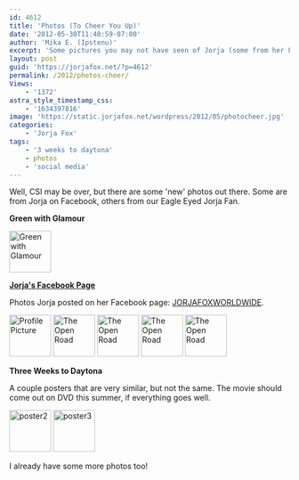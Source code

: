 ```yaml
---
id: 4612
title: 'Photos (To Cheer You Up)'
date: '2012-05-30T11:40:59-07:00'
author: 'Mika E. (Ipstenu)'
excerpt: 'Some pictures you may not have seen of Jorja (some from her FB page, which I know not everyone can see, not being a part of FB).'
layout: post
guid: 'https://jorjafox.net/?p=4612'
permalink: /2012/photos-cheer/
Views:
    - '1372'
astra_style_timestamp_css:
    - '1634397816'
image: 'https://static.jorjafox.net/wordpress/2012/05/photocheer.jpg'
categories:
    - 'Jorja Fox'
tags:
    - '3 weeks to daytona'
    - photos
    - 'social media'
---
```


Well, CSI may be over, but there are some 'new' photos out there. Some are from Jorja on Facebook, others from our Eagle Eyed Jorja Fan.

<strong>Green with Glamour</strong>

<strong></strong><a title="Green with Glamour" href="https://jorjafox.net/gallery/pro/model/200904-gwg/gwg_012.jpg"><img src="https://jorjafox.net/gallery/zp-core/i.php?a=pro/model/200904-gwg&amp;i=gwg_012.jpg&amp;s=75&amp;c=1&amp;cw=75&amp;ch=75&amp;q=50&amp;t=1&amp;wmk=!" alt="Green with Glamour" width="75" height="75" /></a>

<strong><a href="https://jorjafox.net/gallery/personal/jorja/social/">Jorja's Facebook Page</a></strong>

Photos Jorja posted on her Facebook page: <a href="https://www.facebook.com/JorjaFoxworldwide">JORJAFOXWORLDWIDE</a>.

<a title="Profile Picture" href="https://jorjafox.net/gallery/personal/jorja/social/001profile-001.jpg"><img src="https://jorjafox.net/gallery/cache/personal/jorja/social/001profile-001_200_cw200_ch200_thumb.jpg" alt="Profile Picture" width="75" height="75" /></a> <a title="The Open Road" href="https://jorjafox.net/gallery/personal/jorja/social/002theopenroad-001.jpg"><img src="https://jorjafox.net/gallery/cache/personal/jorja/social/002theopenroad-001_200_cw200_ch200_thumb.jpg" alt="The Open Road" width="75" height="75" /></a> <a title="The Open Road" href="https://jorjafox.net/gallery/personal/jorja/social/002theopenroad-002.jpg"><img src="https://jorjafox.net/gallery/cache/personal/jorja/social/002theopenroad-002_200_cw200_ch200_thumb.jpg" alt="The Open Road" width="75" height="75" /></a> <a title="The Open Road" href="https://jorjafox.net/gallery/personal/jorja/social/002theopenroad-003.jpg"><img src="https://jorjafox.net/gallery/cache/personal/jorja/social/002theopenroad-003_200_cw200_ch200_thumb.jpg" alt="The Open Road" width="75" height="75" /></a> <a title="The Open Road" href="https://jorjafox.net/gallery/personal/jorja/social/002theopenroad-004.jpg"><img src="https://jorjafox.net/gallery/cache/personal/jorja/social/002theopenroad-004_200_cw200_ch200_thumb.jpg" alt="The Open Road" width="75" height="75" /></a>

<strong>Three Weeks to Daytona</strong>

A couple posters that are very similar, but not the same. The movie should come out on DVD this summer, if everything goes well.

<a title="poster2" href="https://jorjafox.net/gallery/movies/3weekstodaytona/promo/poster2.jpg"><img src="https://jorjafox.net/gallery/zp-core/i.php?a=movies/3weekstodaytona/promo&amp;i=poster2.jpeg&amp;s=75&amp;c=1&amp;cw=75&amp;ch=75&amp;q=50&amp;t=1&amp;wmk=!" alt="poster2" width="75" height="75" /></a> <a title="poster3" href="https://jorjafox.net/gallery/movies/3weekstodaytona/promo/poster3.jpg"><img src="https://jorjafox.net/gallery/zp-core/i.php?a=movies/3weekstodaytona/promo&amp;i=poster3.jpeg&amp;s=75&amp;c=1&amp;cw=75&amp;ch=75&amp;q=50&amp;t=1&amp;wmk=!" alt="poster3" width="75" height="75" /></a>

I already have some more photos too!